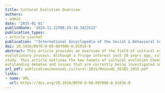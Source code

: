 ```yaml
---
title: Cultural Evolution Overview
authors:
- admin
date: '2015-01-01'
publishDate: '2024-11-22T08:25:18.342352Z'
publication_types:
- article-journal
publication: '*International Encyclopedia of the Social & Behavioral Sciences (Second Edition)*, 388-393'
doi: 10.1016/B978-0-08-097086-8.81016-8
abstract: This article provides an overview of the field of cultural evolution, in which cultural change is studied as a Darwinian
evolutionary process. Although a fringe interest just 20 years ago, cultural evolution is now a major area of interdisciplinary
study. This article outlines the key tenets of cultural evolution theory, describes the main methods used, and highlights
outstanding debates and issues that are currently being investigated in the field.
url_pdf: publication/mesoudi-cultural-2015/Mesoudi_IESBS_2015.pdf
links:
- name: URL
  url: https://doi.org/10.1016/B978-0-08-097086-8.81016-8
---
```

